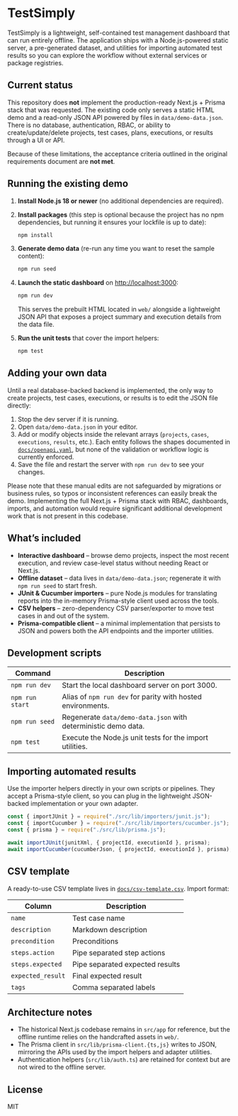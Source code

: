 # TestSimply

TestSimply is a lightweight, self-contained test management dashboard that can run entirely offline. The application ships with a Node.js-powered static server, a pre-generated dataset, and utilities for importing automated test results so you can explore the workflow without external services or package registries.

## Current status

This repository does **not** implement the production-ready Next.js + Prisma
stack that was requested. The existing code only serves a static HTML demo and a
read-only JSON API powered by files in `data/demo-data.json`. There is no
database, authentication, RBAC, or ability to create/update/delete projects,
test cases, plans, executions, or results through a UI or API.

Because of these limitations, the acceptance criteria outlined in the original
requirements document are **not met**.

## Running the existing demo

1. **Install Node.js 18 or newer** (no additional dependencies are required).

2. **Install packages** (this step is optional because the project has no npm
   dependencies, but running it ensures your lockfile is up to date):
   ```bash
   npm install
   ```

3. **Generate demo data** (re-run any time you want to reset the sample
   content):
   ```bash
   npm run seed
   ```

4. **Launch the static dashboard** on
   [http://localhost:3000](http://localhost:3000):
   ```bash
   npm run dev
   ```
   This serves the prebuilt HTML located in `web/` alongside a lightweight JSON
   API that exposes a project summary and execution details from the data file.

5. **Run the unit tests** that cover the import helpers:
   ```bash
   npm test
   ```

## Adding your own data

Until a real database-backed backend is implemented, the only way to create
projects, test cases, executions, or results is to edit the JSON file directly:

1. Stop the dev server if it is running.
2. Open `data/demo-data.json` in your editor.
3. Add or modify objects inside the relevant arrays (`projects`, `cases`,
   `executions`, `results`, etc.). Each entity follows the shapes documented in
   [`docs/openapi.yaml`](docs/openapi.yaml), but none of the validation or
   workflow logic is currently enforced.
4. Save the file and restart the server with `npm run dev` to see your changes.

Please note that these manual edits are not safeguarded by migrations or
business rules, so typos or inconsistent references can easily break the demo.
Implementing the full Next.js + Prisma stack with RBAC, dashboards, imports,
and automation would require significant additional development work that is not
present in this codebase.

## What’s included

- **Interactive dashboard** – browse demo projects, inspect the most recent execution, and review case-level status without needing React or Next.js.
- **Offline dataset** – data lives in `data/demo-data.json`; regenerate it with `npm run seed` to start fresh.
- **JUnit & Cucumber importers** – pure Node.js modules for translating reports into the in-memory Prisma-style client used across the tools.
- **CSV helpers** – zero-dependency CSV parser/exporter to move test cases in and out of the system.
- **Prisma-compatible client** – a minimal implementation that persists to JSON and powers both the API endpoints and the importer utilities.

## Development scripts

| Command | Description |
| --- | --- |
| `npm run dev` | Start the local dashboard server on port 3000. |
| `npm run start` | Alias of `npm run dev` for parity with hosted environments. |
| `npm run seed` | Regenerate `data/demo-data.json` with deterministic demo data. |
| `npm test` | Execute the Node.js unit tests for the import utilities. |

## Importing automated results

Use the importer helpers directly in your own scripts or pipelines. They accept a Prisma-style client, so you can plug in the lightweight JSON-backed implementation or your own adapter.

```js
const { importJUnit } = require("./src/lib/importers/junit.js");
const { importCucumber } = require("./src/lib/importers/cucumber.js");
const { prisma } = require("./src/lib/prisma.js");

await importJUnit(junitXml, { projectId, executionId }, prisma);
await importCucumber(cucumberJson, { projectId, executionId }, prisma);
```

## CSV template

A ready-to-use CSV template lives in [`docs/csv-template.csv`](docs/csv-template.csv). Import format:

| Column | Description |
| --- | --- |
| `name` | Test case name |
| `description` | Markdown description |
| `precondition` | Preconditions |
| `steps.action` | Pipe separated step actions |
| `steps.expected` | Pipe separated expected results |
| `expected_result` | Final expected result |
| `tags` | Comma separated labels |

## Architecture notes

- The historical Next.js codebase remains in `src/app` for reference, but the offline runtime relies on the handcrafted assets in `web/`.
- The Prisma client in `src/lib/prisma-client.{ts,js}` writes to JSON, mirroring the APIs used by the import helpers and adapter utilities.
- Authentication helpers (`src/lib/auth.ts`) are retained for context but are not wired to the offline server.

## License

MIT
